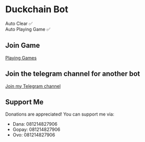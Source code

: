 # Duckchain Bot 

Auto Clear ✅  
Auto Playing Game ✅

## Join Game

[Playing Games](https://t.me/DuckChain_bot/quack?startapp=IjPMQ0Nz)

## Join the telegram channel for another bot

[Join my Telegram channel](https://t.me/dasarpemulung)

## Support Me

Donations are appreciated! You can support me via:

* Dana: 081214827906
* Gopay: 081214827906
* Ovo: 081214827906
